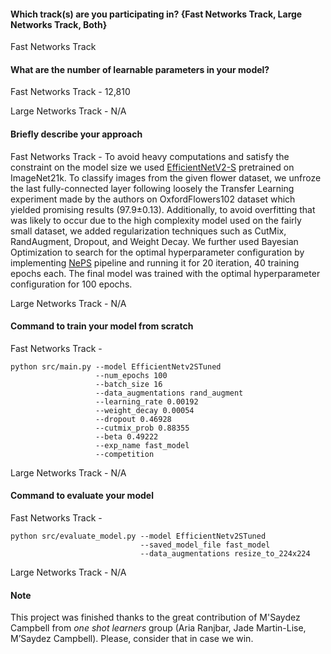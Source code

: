 #### Which track(s) are you participating in? {Fast Networks Track, Large Networks Track, Both}
Fast Networks Track

#### What are the number of learnable parameters in your model?
Fast Networks Track - 12,810

Large Networks Track - N/A
#### Briefly describe your approach
Fast Networks Track - To avoid heavy computations and satisfy the constraint on the model size we used 
[EfficientNetV2-S](https://arxiv.org/pdf/2104.00298.pdf) pretrained on ImageNet21k. To classify images from the 
given flower dataset, we unfroze the last fully-connected layer following loosely the Transfer Learning experiment 
made by the authors on OxfordFlowers102 dataset which yielded promising results (97.9±0.13). Additionally, to avoid 
overfitting that was likely to occur due to the high complexity model used on the fairly small dataset, we added 
regularization techniques such as CutMix, RandAugment, Dropout, and Weight Decay. We further used Bayesian 
Optimization to search for the optimal hyperparameter configuration by implementing [NePS](https://github.com/automl/neps) 
pipeline and running it for 20 iteration, 40 training epochs each. 
The final model was trained with the optimal hyperparameter configuration for 100 epochs.

Large Networks Track - N/A
#### Command to train your model from scratch
Fast Networks Track -
```
python src/main.py --model EfficientNetv2STuned 
                   --num_epochs 100 
                   --batch_size 16 
                   --data_augmentations rand_augment 
                   --learning_rate 0.00192 
                   --weight_decay 0.00054 
                   --dropout 0.46928 
                   --cutmix_prob 0.88355 
                   --beta 0.49222 
                   --exp_name fast_model
                   --competition
```

Large Networks Track - N/A
#### Command to evaluate your model
Fast Networks Track -
```
python src/evaluate_model.py --model EfficientNetv2STuned 
                             --saved_model_file fast_model 
                             --data_augmentations resize_to_224x224
```

Large Networks Track - N/A
#### Note
This project was finished thanks to the great contribution of M'Saydez Campbell from _one shot learners_ group
(Aria Ranjbar, Jade Martin-Lise, M’Saydez Campbell). 
Please, consider that in case we win.
